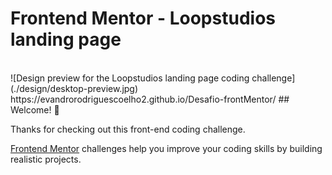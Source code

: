 # Frontend Mentor - Loopstudios landing page
<br>
![Design preview for the Loopstudios landing page coding challenge](./design/desktop-preview.jpg)
https://evandrorodriguescoelho2.github.io/Desafio-frontMentor/
## Welcome! 👋

Thanks for checking out this front-end coding challenge.

[Frontend Mentor](https://www.frontendmentor.io) challenges help you improve your coding skills by building realistic projects.
